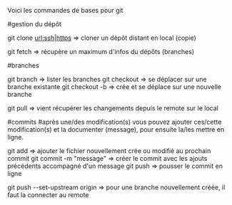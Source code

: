 Voici les commandes de bases pour git

#gestion du dépôt

git clone <url:ssh|https>  => cloner un dépôt distant en local (copie)

git fetch => récupère un maximum d'infos du dépôts (branches)

#branches

git branch => lister les branches
git checkout <branche> => se déplacer sur une branche existante
git checkout -b <branche> => crée et se déplace sur une nouvelle branche

git pull => vient récupérer les changements depuis le remote sur le local

#commits
#après une/des modification(s) vous pouvez ajouter ces/cette modification(s) et la documenter (message), pour ensuite la/les mettre en ligne.

git add <fichier> => ajouter le fichier nouvellement crée ou modifié au prochain commit
git commit -m "message" => créer le commit avec les ajouts précédents accompagné d'un message
git push => pousser le commit en ligne

git push --set-upstream origin <remote-branch> => pour une branche nouvellement créée, il faut la connecter au remote
